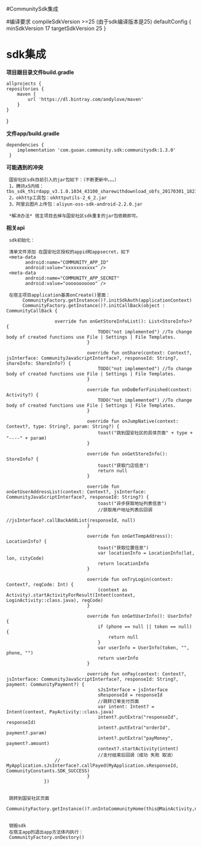 #CommunitySdk集成

#编译要求
    compileSdkVersion >=25  (由于sdk编译版本是25)
     defaultConfig {
            minSdkVersion 17
            targetSdkVersion 25
        }

# sdk集成 #

**项目跟目录文件build.gradle**
 
    allprojects {
    repositories {
        maven {
            url 'https://dl.bintray.com/andylove/maven'
        }
    }
   }

**文件app/build.gradle**

    dependencies {
        implementation 'com.guoan.community.sdk:communitysdk:1.3.0'
     }
     
**可能遇到的冲突**

     国安社区sdk目前引入的jar包如下：（不断更新中。。。）
     1，腾讯x5内核：tbs_sdk_thirdapp_v3.1.0.1034_43100_sharewithdownload_obfs_20170301_182143.jar
     2，okhttp工具包：okhttputils-2_6_2.jar
     3，阿里云图片上传包：aliyun-oss-sdk-android-2.2.0.jar
  
     *解决办法* 宿主项目去掉与国安社区sdk重复的jar包依赖即可。

**相关api**

     sdk初始化：
     
     清单文件添加 在国安社区授权的appid和appsecret，如下
     <meta-data
           android:name="COMMUNITY_APP_ID"
           android:value="xxxxxxxxxxx" />
     <meta-data
           android:name="COMMUNITY_APP_SECRET"
           android:value="ooooooooooo" />
           
     在宿主项目application基类onCreate()里面：
          CommunityFactory.getInstance()?.initSdkAuth(applicationContext)
          CommunityFactory.getInstance()?.initCallBack(object : CommunityCallBack {
                      
                      override fun onGetStoreInfoList(): List<StoreInfo>? {
                                      TODO("not implemented") //To change body of created functions use File | Settings | File Templates.
                                  }
                      
                                  override fun onShare(context: Context?, jsInterface: CommunityJavaScriptInterface?, responseId: String?, shareInfo: ShareInfo?) {
                                      TODO("not implemented") //To change body of created functions use File | Settings | File Templates.
                                  }
                      
                                  override fun onDoBeforFinished(context: Activity?) {
                                      TODO("not implemented") //To change body of created functions use File | Settings | File Templates.
                                  }
                      
                                  override fun onJumpNative(context: Context?, type: String?, param: String?) {
                                      toast("跳到国安社区的具体页面" + type + "----" + param)
                                  }
                      
                                  override fun onGetStoreInfo(): StoreInfo? {
                                      toast("获取门店信息")
                                      return null
                                  }
                      
                                  override fun onGetUserAddressList(context: Context?, jsInterface: CommunityJavaScriptInterface?, responseId: String?) {
                                      toast("异步获取地址列表信息")
                                      //获取用户地址列表后回调
                                      //jsInterface?.callBackAddList(responseId, null)
                                  }
                      
                                  override fun onGetTempAddress(): LocationInfo? {
                                      toast("获取位置信息")
                                      var locationInfo = LocationInfo(lat, lon, cityCode)
                                      return locationInfo
                                  }
                      
                                  override fun onTryLogin(context: Context?, reqCode: Int) {
                                      (context as Activity).startActivityForResult(Intent(context, LoginActivity::class.java), reqCode)
                                  }
                      
                                  override fun onGetUserInfo(): UserInfo? {
                                      if (phone == null || token == null) {
                                          return null
                                      }
                                      var userInfo = UserInfo(token, "", phone, "")
                                      return userInfo
                                  }
                      
                                  override fun onPay(context: Context?, jsInterface: CommunityJavaScriptInterface?, responseId: String?, payment: CommunityPayment?) {
                                      sJsInterface = jsInterface
                                      sResponseId = responseId
                                      //跳转订单支付页面
                                      var intent: Intent? = Intent(context, PayActivity::class.java)
                                      intent?.putExtra("responseId", responseId)
                                      intent?.putExtra("orderId", payment?.param)
                                      intent?.putExtra("payMoney", payment?.amount)
                                      context?.startActivity(intent)
                                      //支付结束后回调（成功 失败 取消）
                      //                MyApplication.sJsInterface?.callPayed(MyApplication.sResponseId, CommunityConstants.SDK_SUCCESS)
                                  }
                  })
           
           
     跳转到国安社区页面
     CommunityFactory.getInstance()?.onIntoCommunityHome(this@MainActivity,null,true,null)

     
     销毁sdk
     在宿主app的退出app方法体内执行：
     CommunityFactory.onDestory()
     
     

